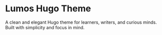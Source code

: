 # Lumos Hugo Theme

A clean and elegant Hugo theme for learners, writers, and curious minds. Built with simplicity and focus in mind.

